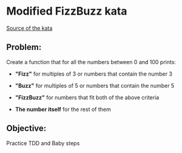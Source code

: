 # Modified FizzBuzz kata

[Source of the kata](http://codingdojo.org/kata/FizzBuzz/)

## Problem:

Create a function that for all the numbers between 0 and 100 prints:

- **"Fizz"** for multiples of 3 or numbers that contain the number 3

- **"Buzz"** for multiples of 5 or numbers that contain the number 5

- **"FizzBuzz"** for numbers that fit both of the above criteria

- **The number itself** for the rest of them

## Objective:

Practice TDD and Baby steps
